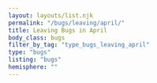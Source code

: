```yaml
---
layout: layouts/list.njk
permalink: "/bugs/leaving/april/"
title: Leaving Bugs in April
body_class: bugs
filter_by_tag: "type_bugs_leaving_april"
type: "bugs"
listing: "bugs"
hemisphere: ""
---
```

